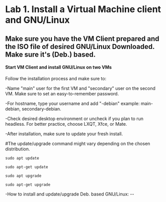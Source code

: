 # Lab 1. Install a Virtual Machine client and GNU/Linux

## Make sure you have the VM Client prepared and the ISO file of desired GNU/Linux Downloaded. Make sure it's (Deb.) based.

#### Start VM Client and install GNU/Linux on two VMs

Follow the installation process and make sure to:

-Name "main" user for the first VM and "secondary" user on the second VM. Make sure to set an easy-to-remember password.

-For hostname, type your username and add "-debian" example: main-debian, secondary-debian.

-Check desired desktop environment or uncheck if you plan to run headless. For better practice, choose LXQT, Xfce, or Mate.

-After installation, make sure to update your fresh install.

#The update/upgrade command might vary depending on the chosen distribution.

``sudo apt update``

``sudo apt-get update``

``sudo apt upgrade``

``sudo apt-get upgrade``

-How to install and update/upgrade Deb. based GNU/Linux: --
